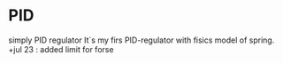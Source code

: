 # PID
simply PID regulator
It`s my firs PID-regulator with fisics model of spring. 
+jul 23 : added limit for forse
